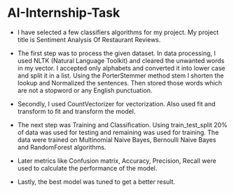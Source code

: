 # AI-Internship-Task
* I have selected a few classifiers algorithms for my project. My project title is Sentiment Analysis Of Restaurant Reviews.

* The first step was to process the given dataset. In data processing, I used NLTK (Natural Language Toolkit) and cleared the unwanted words in my vector. I accepted only alphabets and converted it into lower case and split it in a list. Using the PorterStemmer method stem I shorten the lookup and Normalized the sentences. Then stored those words which are not a stopword or any English punctuation.

* Secondly, I used CountVectorizer for vectorization. Also used fit and transform to fit and transform the model.

* The next step was Training and Classification. Using train_test_split 20% of data was used for testing and remaining was used for training. The data were trained on Multinomial Naive Bayes, Bernoulli Naive Bayes and RandomForest algorithms.

* Later metrics like Confusion matrix, Accuracy, Precision, Recall were used to calculate the performance of the model.

* Lastly, the best model was tuned to get a better result.
